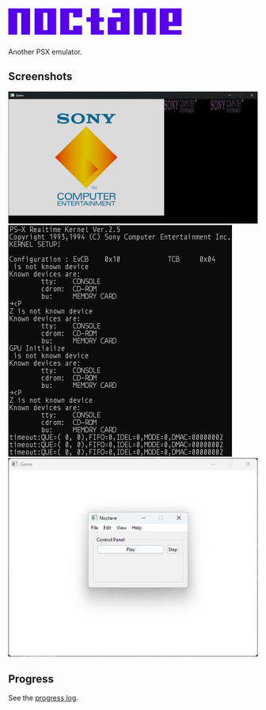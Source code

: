 # !["noctane" in monospace purple text.](ui/images/noctane@2x.png)

Another PSX emulator.

## Screenshots

![A screenshot of the graphical output of the PSX kernel booting in the debugger example application.](screenshots/sce-logo.png)
![A screenshot of the TTY output of the PSX kernel booting in the debugger example application.](screenshots/tty.png)
![A screenshot of the main and game windows of Noctane.](screenshots/gui.png)

## Progress

See the [progress log](progress.md).
